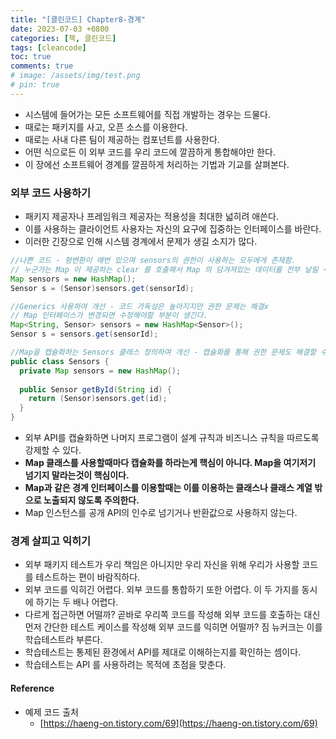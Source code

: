 ```yaml
---
title: "[클린코드] Chapter8-경계"
date: 2023-07-03 +0800
categories: [책, 클린코드]
tags: [cleancode]
toc: true
comments: true
# image: /assets/img/test.png
# pin: true
---
```


- 시스템에 들어가는 모든 소프트웨어를 직접 개발하는 경우는 드물다.
- 때로는 패키지를 사고, 오픈 소스를 이용한다.
- 때로는 사내 다른 팀이 제공하는 컴포넌트를 사용한다.
- 어떤 식으로든 이 외부 코드를 우리 코드에 깔끔하게 통합해야만 한다.
- 이 장에선 소프트웨어 경계를 깔끔하게 처리하는 기법과 기교를 살펴본다.

### 외부 코드 사용하기
- 패키지 제공자나 프레임워크 제공자는 적용성을 최대한 넓히려 애쓴다.
- 이를 사용하는 클라이언트 사용자는 자신의 요구에 집중하는 인터페이스를 바란다.
- 이러한 긴장으로 인해 시스템 경계에서 문제가 생길 소지가 많다.

```java
//나쁜 코드 - 형변환이 매번 있으며 sensors의 권한이 사용하는 모두에게 존재함.
// 누군가는 Map 이 제공하는 clear 를 호출해서 Map 의 담겨져있는 데이터를 전부 날릴 수 있음 
Map sensors = new HashMap();
Sensor s = (Sensor)sensors.get(sensorId);

//Generics 사용하여 개선 - 코드 가독성은 높아지지만 권한 문제는 해결x
// Map 인터페이스가 변경되면 수정해야할 부분이 생긴다.
Map<String, Sensor> sensors = new HashMap<Sensor>();
Sensor s = sensors.get(sensorId);

//Map을 캡슐화하는 Sensors 클래스 정의하여 개선 - 캡슐화를 통해 권한 문제도 해결할 수 있음.
public class Sensors {
  private Map sensors = new HashMap();
  
  public Sensor getById(String id) {
    return (Sensor)sensors.get(id);
  }
}
```

- 외부 API를 캡슐화하면 나머지 프로그램이 설계 규칙과 비즈니스 규칙을 따르도록 강제할 수 있다.
- <b>Map 클래스를 사용할때마다 캡슐화를 하라는게 핵심이 아니다. Map을 여기저기 넘기지 말라는것이 핵심이다.</b> 
- <b>Map과 같은 경계 인터페이스를 이용할때는 이를 이용하는 클래스나 클래스 계열 밖으로 노출되지 않도록 주의한다.</b>
- Map 인스턴스를 공개 API의 인수로 넘기거나 반환값으로 사용하지 않는다.

### 경계 살피고 익히기
- 외부 패키지 테스트가 우리 책임은 아니지만 우리 자신을 위해 우리가 사용할 코드를 테스트하는 편이 바람직하다.
- 외부 코드를 익히긴 어렵다. 외부 코드를 통합하기 또한 어렵다. 이 두 가지를 동시에 하기는 두 배나 어렵다.
- 다르게 접근하면 어떨까? 곧바로 우리쪽 코드를 작성해 외부 코드를 호출하는 대신 먼저 간단한 테스트 케이스를 작성해 외부 코드를 익히면 어떨까? 짐 뉴커크는 이를 학습테스트라 부른다.
- 학습테스트는 통제된 환경에서 API를 제대로 이해하는지를 확인하는 셈이다.
- 학습테스트는 API 를 사용하려는 목적에 초점을 맞춘다.   

#### Reference
- 예제 코드 출처
  - [https://haeng-on.tistory.com/69](https://haeng-on.tistory.com/69)
